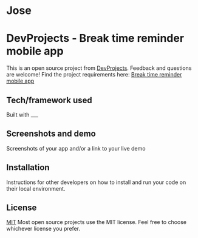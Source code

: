 # Jose
# DevProjects - Break time reminder mobile app

This is an open source project from [DevProjects](http://www.codementor.io/projects). Feedback and questions are welcome!
Find the project requirements here: [Break time reminder mobile app](https://www.codementor.io/projects/mobile/break-time-reminder-mobile-app-bjzm27c836)

## Tech/framework used
Built with ___

## Screenshots and demo
Screenshots of your app and/or a link to your live demo

## Installation
Instructions for other developers on how to install and run your code on their local environment.

## License
[MIT](https://choosealicense.com/licenses/mit/)
Most open source projects use the MIT license. Feel free to choose whichever license you prefer.
